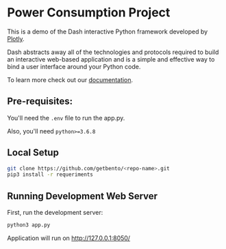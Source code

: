 # Power Consumption Project

This is a demo of the Dash interactive Python framework developed by [Plotly](https://plot.ly/).

Dash abstracts away all of the technologies and protocols required to build an interactive web-based application and is a simple and effective way to bind a user interface around your Python code.

To learn more check out our [documentation](https://plot.ly/dash).


## Pre-requisites:
You'll need the `.env` file to run the app.py.

Also, you'll need `python>=3.6.8`


## Local Setup
```bash
git clone https://github.com/getbento/<repo-name>.git
pip3 install -r requeriments
```


## Running Development Web Server
First, run the development server:
```bash
python3 app.py
```

Application will run on http://127.0.0.1:8050/
